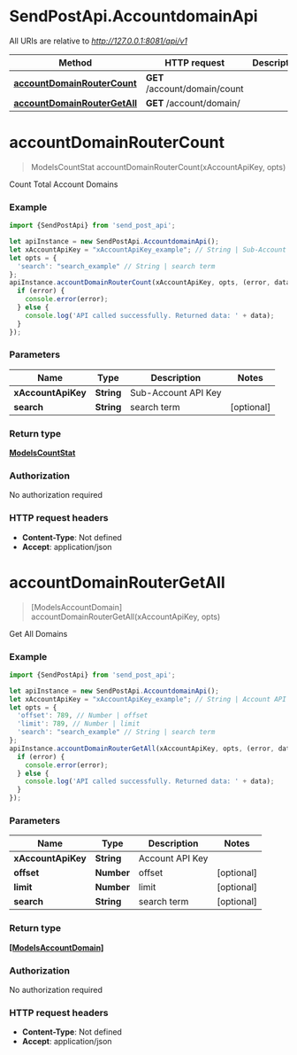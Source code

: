 # SendPostApi.AccountdomainApi

All URIs are relative to *http://127.0.0.1:8081/api/v1*

Method | HTTP request | Description
------------- | ------------- | -------------
[**accountDomainRouterCount**](AccountdomainApi.md#accountDomainRouterCount) | **GET** /account/domain/count | 
[**accountDomainRouterGetAll**](AccountdomainApi.md#accountDomainRouterGetAll) | **GET** /account/domain/ | 

<a name="accountDomainRouterCount"></a>
# **accountDomainRouterCount**
> ModelsCountStat accountDomainRouterCount(xAccountApiKey, opts)



Count Total Account Domains

### Example
```javascript
import {SendPostApi} from 'send_post_api';

let apiInstance = new SendPostApi.AccountdomainApi();
let xAccountApiKey = "xAccountApiKey_example"; // String | Sub-Account API Key
let opts = { 
  'search': "search_example" // String | search term
};
apiInstance.accountDomainRouterCount(xAccountApiKey, opts, (error, data, response) => {
  if (error) {
    console.error(error);
  } else {
    console.log('API called successfully. Returned data: ' + data);
  }
});
```

### Parameters

Name | Type | Description  | Notes
------------- | ------------- | ------------- | -------------
 **xAccountApiKey** | **String**| Sub-Account API Key | 
 **search** | **String**| search term | [optional] 

### Return type

[**ModelsCountStat**](ModelsCountStat.md)

### Authorization

No authorization required

### HTTP request headers

 - **Content-Type**: Not defined
 - **Accept**: application/json

<a name="accountDomainRouterGetAll"></a>
# **accountDomainRouterGetAll**
> [ModelsAccountDomain] accountDomainRouterGetAll(xAccountApiKey, opts)



Get All Domains

### Example
```javascript
import {SendPostApi} from 'send_post_api';

let apiInstance = new SendPostApi.AccountdomainApi();
let xAccountApiKey = "xAccountApiKey_example"; // String | Account API Key
let opts = { 
  'offset': 789, // Number | offset
  'limit': 789, // Number | limit
  'search': "search_example" // String | search term
};
apiInstance.accountDomainRouterGetAll(xAccountApiKey, opts, (error, data, response) => {
  if (error) {
    console.error(error);
  } else {
    console.log('API called successfully. Returned data: ' + data);
  }
});
```

### Parameters

Name | Type | Description  | Notes
------------- | ------------- | ------------- | -------------
 **xAccountApiKey** | **String**| Account API Key | 
 **offset** | **Number**| offset | [optional] 
 **limit** | **Number**| limit | [optional] 
 **search** | **String**| search term | [optional] 

### Return type

[**[ModelsAccountDomain]**](ModelsAccountDomain.md)

### Authorization

No authorization required

### HTTP request headers

 - **Content-Type**: Not defined
 - **Accept**: application/json

